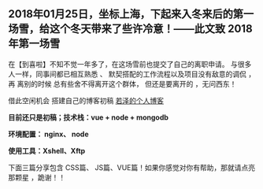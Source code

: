 ##  2018年01月25日，坐标上海，下起来入冬来后的第一场雪，给这个冬天带来了些许冷意！——此文致 2018年第一场雪


在【到喜啦】不知不觉一年多了，在这场雪前也提交了自己的离职申请。 与很多人一样，同事间都已相互熟悉 、 默契搭配的工作流程以及项目没有敌意的调侃 ，再 离别的时候 总有些舍不得离开这个群体， 但还是要离开的 ，无问西东！


借此空闲机会 搭建自己的博客初稿 [若泽的个人博客](若泽的个人博客 "http://47.97.165.187/wwlin/dist/index.html#/") 

**目前还只是初稿；技术栈：vue + node + mongodb**

**环境配置： nginx、 node**

**使用工具：Xshell、Xftp**


下面三篇分享包含 CSS篇、 JS篇、VUE篇！如果你感觉对你有帮助，那就请点亮那颗星 ，跪谢！！
